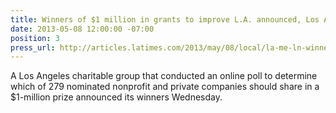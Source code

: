 ```yaml
---
title: Winners of $1 million in grants to improve L.A. announced, Los Angeles Times
date: 2013-05-08 12:00:00 -07:00
position: 3
press_url: http://articles.latimes.com/2013/may/08/local/la-me-ln-winners-of-1-million-prize-to-improve-la-announced-20130508
---
```


A Los Angeles charitable group that conducted an online poll to determine which of 279 nominated nonprofit and private companies should share in a $1-million prize announced its winners Wednesday.
